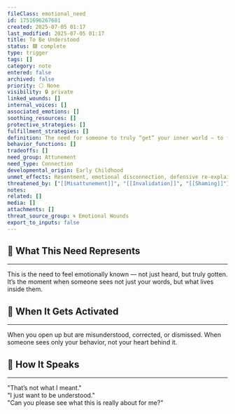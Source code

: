 ```yaml
---
fileClass: emotional_need
id: 1751696267681
created: 2025-07-05 01:17
last_modified: 2025-07-05 01:17
title: To Be Understood
status: 🟩 complete
type: trigger
tags: []
category: note
entered: false
archived: false
priority: ⚪ None
visibility: 🔒 private
linked_wounds: []
internal_voices: []
associated_emotions: []
soothing_resources: []
protective_strategies: []
fulfillment_strategies: []
definition: The need for someone to truly “get” your inner world — to feel emotionally mirrored and accurately reflected.
behavior_functions: []
tradeoffs: []
need_group: Attunement
need_type: Connection
developmental_origin: Early Childhood
unmet_effects: Resentment, emotional disconnection, defensive re-explaining, or collapse into “I’m just too much.”
threatened_by: ["[[Misattunement]]", "[[Invalidation]]", "[[Shaming]]"]
notes: 
related: []
media: []
attachments: []
threat_source_group: 🌀 Emotional Wounds
export_to_inputs: false
---
```


## 🌱 What This Need Represents
---
This is the need to feel emotionally known — not just heard, but truly gotten. It’s the moment when someone sees not just your words, but what lives inside them.

## 📌 When It Gets Activated
---
When you open up but are misunderstood, corrected, or dismissed. When someone sees only your behavior, not your heart behind it.

## 💬 How It Speaks
---
"That’s not what I meant."  
"I just want to be understood."  
"Can you please see what this is really about for me?"
